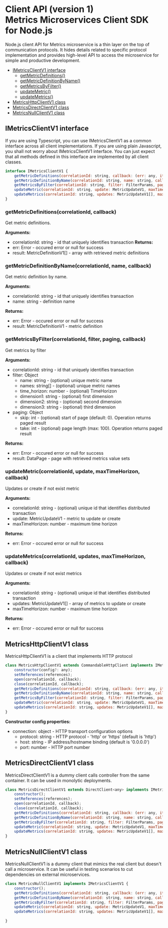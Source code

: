 # Client API (version 1) <br/> Metrics Microservices Client SDK for Node.js

Node.js client API for Metrics microservice is a thin layer on the top of
communication protocols. It hides details related to specific protocol implementation
and provides high-level API to access the microservice for simple and productive development.

* [IMetricsClientV1 interface](#interface)
    - [getMetricDefinitions()](#operation1)
    - [getMetricDefinitionByName()](#operation2)
    - [getMetricsByFilter()](#operation3)
    - [updateMetric()](#operation4)
    - [updateMetrics()](#operation5)
* [MetricsHttpClientV1 class](#client_http)
* [MetricsDirectClientV1 class](#client_direct)
* [MetricsNullClientV1 class](#client_null)

## <a name="interface"></a> IMetricsClientV1 interface

If you are using Typescript, you can use IMetricsClientV1 as a common interface across all client implementations. 
If you are using plain Javascript, you shall not worry about IMetricsClientV1 interface. You can just expect that
all methods defined in this interface are implemented by all client classes.

```javascript
interface IMetricsClientV1 {
    getMetricDefinitions(correlationId: string, callback: (err: any, items: MetricDefinitionV1[]) => void): void; 
    getMetricDefinitionByName(correlationId: string, name: string, callback: (err: any, item: MetricDefinitionV1) => void): void;
    getMetricsByFilter(correlationId: string, filter: FilterParams, paging: PagingParams, callback: (err: any, page: DataPage<MetricValueSetV1>) => void): void;
    updateMetric(correlationId: string, update: MetricUpdateV1, maxTimeHorizon: number, callback: (err: any) => void): void;
    updateMetrics(correlationId: string, updates: MetricUpdateV1[], maxTimeHorizon: number, callback: (err: any) => void): void;
}
```

### <a name="operation1"></a> getMetricDefinitions(correlationId, callback)

Get metric definitions.

**Arguments:** 
- correlationId: string - id that uniquely identifies transaction
**Returns:**
- err: Error - occured error or null for success
- result: MetricDefinitionV1[] - array with retrieved metric definitions

### <a name="operation2"></a> getMetricDefinitionByName(correlationId, name, callback)

Get metric definition by name.

**Arguments:** 
- correlationId: string - id that uniquely identifies transaction
- name: string - definition name

**Returns:**
- err: Error - occured error or null for success
- result: MetricDefinitionV1 - metric definition

### <a name="operation3"></a> getMetricsByFilter(correlationId, filter, paging, callback)

Get metrics by filter

**Arguments:** 
- correlationId: string - id that uniquely identifies transaction
- filter: Object
  - name: string - (optional) unique metric name
  - names: string[] - (optional) unique metric names
  - time_horizon: number - (optional) TimeHorizon
  - dimension1: string - (optional) first dimension
  - dimension2: string - (optional) second dimension
  - dimension3: string - (optional) third dimension
- paging: Object
  - skip: int - (optional) start of page (default: 0). Operation returns paged result
  - take: int - (optional) page length (max: 100). Operation returns paged result

**Returns:**
- err: Error - occured error or null for success
- result: DataPage<MetricValueSetV1> - page with retrieved metrics value sets

### <a name="operation4"></a> updateMetric(correlationId, update, maxTimeHorizon, callback)

Updates or create if not exist metric

**Arguments:** 
- correlationId: string - (optional) unique id that identifies distributed transaction
- update: MetricUpdateV1 - metric to update or create
- maxTimeHorizon: number - maximum time horizon

**Returns:**
- err: Error - occured error or null for success

### <a name="operation5"></a> updateMetrics(correlationId, updates, maxTimeHorizon, callback)

Updates or create if not exist metrics

**Arguments:** 
- correlationId: string - (optional) unique id that identifies distributed transaction
- updates: MetricUpdateV1[] - array of metrics to update or create
- maxTimeHorizon: number - maximum time horizon

**Returns:**
- err: Error - occured error or null for success

## <a name="client_http"></a> MetricsHttpClientV1 class

MetricsHttpClientV1 is a client that implements HTTP protocol

```javascript
class MetricsHttpClientV1 extends CommandableHttpClient implements IMetricsClientV1 {
    constructor(config?: any);
    setReferences(references);
    open(correlationId, callback);
    close(correlationId, callback);
    getMetricDefinitions(correlationId: string, callback: (err: any, items: MetricDefinitionV1[]) => void): void; 
    getMetricDefinitionByName(correlationId: string, name: string, callback: (err: any, item: MetricDefinitionV1) => void): void;
    getMetricsByFilter(correlationId: string, filter: FilterParams, paging: PagingParams, callback: (err: any, page: DataPage<MetricValueSetV1>) => void): void;
    updateMetric(correlationId: string, update: MetricUpdateV1, maxTimeHorizon: number, callback: (err: any) => void): void;
    updateMetrics(correlationId: string, updates: MetricUpdateV1[], maxTimeHorizon: number, callback: (err: any) => void): void;
}
```

**Constructor config properties:** 
- connection: object - HTTP transport configuration options
  - protocol: string - HTTP protocol - 'http' or 'https' (default is 'http')
  - host: string - IP address/hostname binding (default is '0.0.0.0')
  - port: number - HTTP port number

## <a name="client_direct"></a> MetricsDirectClientV1 class

MetricsDirectClientV1 is a dummy client calls controller from the same container. 
It can be used in monolytic deployments.

```javascript
class MetricsDirectClientV1 extends DirectClient<any> implements IMetricsClientV1 {
    constructor();
    setReferences(references);
    open(correlationId, callback);
    close(correlationId, callback);
    getMetricDefinitions(correlationId: string, callback: (err: any, items: MetricDefinitionV1[]) => void): void; 
    getMetricDefinitionByName(correlationId: string, name: string, callback: (err: any, item: MetricDefinitionV1) => void): void;
    getMetricsByFilter(correlationId: string, filter: FilterParams, paging: PagingParams, callback: (err: any, page: DataPage<MetricValueSetV1>) => void): void;
    updateMetric(correlationId: string, update: MetricUpdateV1, maxTimeHorizon: number, callback: (err: any) => void): void;
    updateMetrics(correlationId: string, updates: MetricUpdateV1[], maxTimeHorizon: number, callback: (err: any) => void): void;
}
```

## <a name="client_null"></a> MetricsNullClientV1 class

MetricsNullClientV1 is a dummy client that mimics the real client but doesn't call a microservice. 
It can be useful in testing scenarios to cut dependencies on external microservices.

```javascript
class MetricsNullClientV1 implements IMetricsClientV1 {
    constructor();
    getMetricDefinitions(correlationId: string, callback: (err: any, items: MetricDefinitionV1[]) => void): void; 
    getMetricDefinitionByName(correlationId: string, name: string, callback: (err: any, item: MetricDefinitionV1) => void): void;
    getMetricsByFilter(correlationId: string, filter: FilterParams, paging: PagingParams, callback: (err: any, page: DataPage<MetricValueSetV1>) => void): void;
    updateMetric(correlationId: string, update: MetricUpdateV1, maxTimeHorizon: number, callback: (err: any) => void): void;
    updateMetrics(correlationId: string, updates: MetricUpdateV1[], maxTimeHorizon: number, callback: (err: any) => void): void;
    
}
```